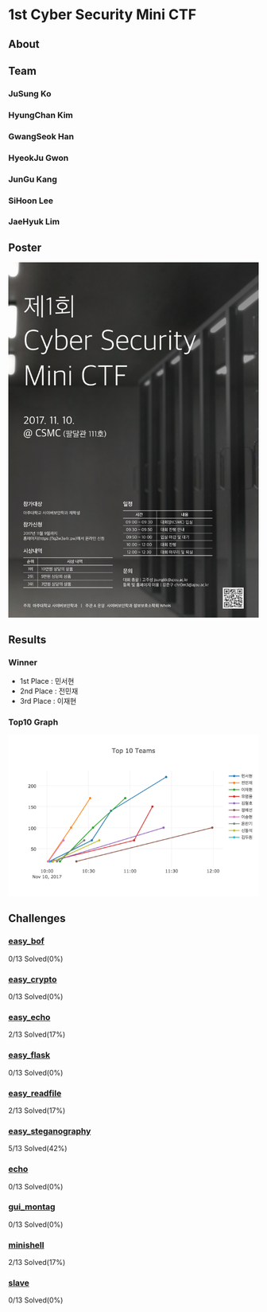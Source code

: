 # 1st Cyber Security Mini CTF

## About

## Team

### JuSung Ko

### HyungChan Kim

### GwangSeok Han

### HyeokJu Gwon

### JunGu Kang

### SiHoon Lee

### JaeHyuk Lim

## Poster

![Poster](https://github.com/ajou-whois/1st-cyber-security-mini-ctf/blob/master/etc/poster/poster-1240-1754.png)

## Results

### Winner

* 1st Place : 민서현
* 2nd Place : 전민재
* 3rd Place : 이재현

### Top10 Graph

![Top10 Graph](https://github.com/ajou-whois/1st-cyber-security-mini-ctf/blob/master/etc/ranking/top10.png)

## Challenges

### [easy_bof](https://github.com/ajou-whois/1st-cyber-security-mini-ctf/tree/master/challenges/easy_bof)

0/13 Solved(0%)

### [easy_crypto](https://github.com/ajou-whois/1st-cyber-security-mini-ctf/tree/master/challenges/easy_crypto)

0/13 Solved(0%)

### [easy_echo](https://github.com/ajou-whois/1st-cyber-security-mini-ctf/tree/master/challenges/easy_echo)

2/13 Solved(17%)

### [easy_flask](https://github.com/ajou-whois/1st-cyber-security-mini-ctf/tree/master/challenges/easy_flask)

0/13 Solved(0%)

### [easy_readfile](https://github.com/ajou-whois/1st-cyber-security-mini-ctf/tree/master/challenges/easy_readfile)

2/13 Solved(17%)

### [easy_steganography](https://github.com/ajou-whois/1st-cyber-security-mini-ctf/tree/master/challenges/easy_steganography)

5/13 Solved(42%)

### [echo](https://github.com/ajou-whois/1st-cyber-security-mini-ctf/tree/master/challenges/echo)

0/13 Solved(0%)

### [gui_montag](https://github.com/ajou-whois/1st-cyber-security-mini-ctf/tree/master/challenges/gui_montag)

0/13 Solved(0%)

### [minishell](https://github.com/ajou-whois/1st-cyber-security-mini-ctf/tree/master/challenges/minishell)

2/13 Solved(17%)

### [slave](https://github.com/ajou-whois/1st-cyber-security-mini-ctf/tree/master/challenges/slave)

0/13 Solved(0%)
